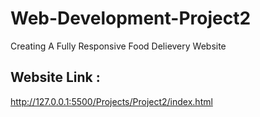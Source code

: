 # Web-Development-Project2 

Creating A Fully Responsive Food Delievery Website  


## Website Link : 
 http://127.0.0.1:5500/Projects/Project2/index.html

